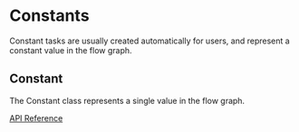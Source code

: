 # Constants

Constant tasks are usually created automatically for users, and represent a constant value in the flow graph.

## Constant <Badge text="task"/>

The Constant class represents a single value in the flow graph.

[API Reference](/api/tasks/constants.html#prefect-tasks-core-constants-constant)
